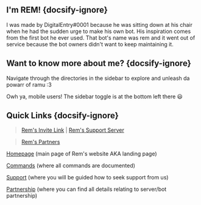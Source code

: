 
## I'm REM! {docsify-ignore}

I was made by DigitalEntry#0001 because he was sitting down at his chair when he had the sudden urge to make his own bot. His inspiration comes from the first bot he ever used. That bot's name was rem and it went out of service because the bot owners didn't want to keep maintaining it. 

## Want to know more about me? {docsify-ignore}

Navigate through the directories in the sidebar to explore and unleash da powarr of ramu :3

Owh ya, mobile users! The sidebar toggle is at the bottom left there :smiley:

## Quick Links {docsify-ignore}

> [Rem's Invite Link](https://discordapp.com/oauth2/authorize?client_id=413385786344472576&scope=bot&permissions=504687831) | [Rem's Support Server](https://discord.gg/ZcZ7b49)

> [Rem's Partners](partnership?id=partners)

[Homepage](//rem-official.github.io) (main page of Rem's website AKA landing page)

[Commands](commands) (where all commands are documented)

[Support](support) (where you will be guided how to seek support from us)

[Partnership](partnership) (where you can find all details relating to server/bot partnership)